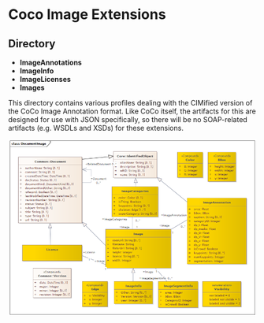 # Coco Image Extensions
## Directory
- **ImageAnnotations**
- **ImageInfo**
- **ImageLicenses**
- **Images**

This directory contains various profiles dealing with the CIMified version of the CoCo Image Annotation format. Like CoCo itself, the artifacts for this are designed for use with JSON specifically, so there will be no SOAP-related artifacts (e.g. WSDLs and XSDs) for these extensions.

![Coco Extensions](../../Images/CoCo-CIM-extension.png)